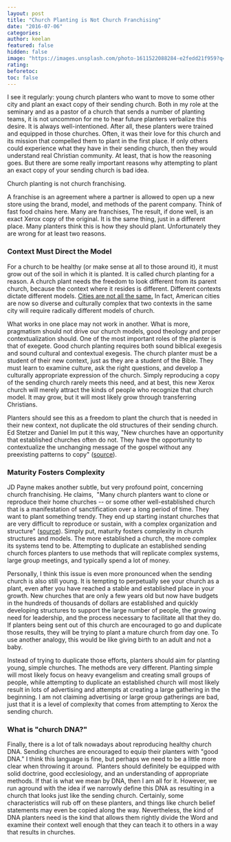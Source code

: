 ```yaml
---
layout: post
title: "Church Planting is Not Church Franchising"
date: "2016-07-06"
categories:
author: keelan
featured: false
hidden: false
image: "https://images.unsplash.com/photo-1611522088284-e2fedd21f959?q=80&w=2071&auto=format&fit=crop&ixlib=rb-4.0.3&ixid=M3wxMjA3fDB8MHxwaG90by1wYWdlfHx8fGVufDB8fHx8fA%3D%3D"
rating:
beforetoc:
toc: false
---
```


I see it regularly: young church planters who want to move to some other city and plant an exact copy of their sending church. Both in my role at the seminary and as a pastor of a church that sends a number of planting teams, it is not uncommon for me to hear future planters verbalize this desire. It is always well-intentioned. After all, these planters were trained and equipped in those churches. Often, it was their love for this church and its mission that compelled them to plant in the first place. If only others could experience what they have in their sending church, then they would understand real Christian community. At least, that is how the reasoning goes. But there are some really important reasons why attempting to plant an exact copy of your sending church is bad idea.

Church planting is not church franchising.

A franchise is an agreement where a partner is allowed to open up a new store using the brand, model, and methods of the parent company. Think of fast food chains here. Many are franchises, The result, if done well, is an exact Xerox copy of the original. It is the same thing, just in a different place. Many planters think this is how they should plant. Unfortunately they are wrong for at least two reasons.

### Context Must Direct the Model

For a church to be healthy (or make sense at all to those around it), it must grow out of the soil in which it is planted. It is called church planting for a reason. A church plant needs the freedom to look different from its parent church, because the context where it resides is different. Different contexts dictate different models. [Cities are not all the same.](http://blog.keelancook.com/2016/02/why-no-single-church-can-reach-a-city.html) In fact, American cities are now so diverse and culturally complex that two contexts in the same city will require radically different models of church.

What works in one place may not work in another. What is more, pragmatism should not drive our church models, good theology and proper contextualization should. One of the most important roles of the planter is that of exegete. Good church planting requires both sound biblical exegesis and sound cultural and contextual exegesis. The church planter must be a student of their new context, just as they are a student of the Bible. They must learn to examine culture, ask the right questions, and develop a culturally appropriate expression of the church. Simply reproducing a copy of the sending church rarely meets this need, and at best, this new Xerox church will merely attract the kinds of people who recognize that church model. It may grow, but it will most likely grow through transferring Christians.

Planters should see this as a freedom to plant the church that is needed in their new context, not duplicate the old structures of their sending church. Ed Stetzer and Daniel Im put it this way, "New churches have an opportunity that established churches often do not. They have the opportunity to contextualize the unchanging message of the gospel without any preexisting patterns to copy" ([source](https://www.amazon.com/Planting-Missional-Churches-Starting-Multiply-ebook/dp/B01DTPZNL8/ref=pd_sim_351_5?ie=UTF8&dpID=4177lq3AFnL&dpSrc=sims&preST=_OU01_AC_UL160_SR109%2C160_&psc=1&refRID=BYP02YTEWC212KDPSG03#nav-subnav)).

### Maturity Fosters Complexity

JD Payne makes another subtle, but very profound point, concerning church franchising. He claims,  "Many church planters want to clone or reproduce their home churches -- or some other well-established church that is a manifestation of sanctification over a long period of time. They want to plant something trendy. They end up starting instant churches that are very difficult to reproduce or sustain, with a complex organization and structure" ([source](https://www.amazon.com/Apostolic-Church-Planting-Birthing-Believers-ebook/dp/B017T4FBDU/ref=sr_1_1?s=digital-text&ie=UTF8&qid=1467817774&sr=1-1&keywords=apostolic+church+planting#nav-subnav)). Simply put, maturity fosters complexity in church structures and models. The more established a church, the more complex its systems tend to be. Attempting to duplicate an established sending church forces planters to use methods that will replicate complex systems, large group meetings, and typically spend a lot of money.

Personally, I think this issue is even more pronounced when the sending church is also still young. It is tempting to perpetually see your church as a plant, even after you have reached a stable and established place in your growth. New churches that are only a few years old but now have budgets in the hundreds of thousands of dollars are established and quickly developing structures to support the large number of people, the growing need for leadership, and the process necessary to facilitate all that they do. If planters being sent out of this church are encouraged to go and duplicate those results, they will be trying to plant a mature church from day one. To use another analogy, this would be like giving birth to an adult and not a baby.

Instead of trying to duplicate those efforts, planters should aim for planting young, simple churches. The methods are very different. Planting simple will most likely focus on heavy evangelism and creating small groups of people, while attempting to duplicate an established church will most likely result in lots of advertising and attempts at creating a large gathering in the beginning. I am not claiming advertising or large group gatherings are bad, just that it is a level of complexity that comes from attempting to Xerox the sending church.

### What is "church DNA?"

Finally, there is a lot of talk nowadays about reproducing healthy church DNA. Sending churches are encouraged to equip their planters with "good DNA." I think this language is fine, but perhaps we need to be a little more clear when throwing it around.  Planters should definitely be equipped with solid doctrine, good ecclesiology, and an understanding of appropriate methods. If that is what we mean by DNA, then I am all for it. However, we run aground with the idea if we narrowly define this DNA as resulting in a church that looks just like the sending church. Certainly, some characteristics will rub off on these planters, and things like church belief statements may even be copied along the way. Nevertheless, the kind of DNA planters need is the kind that allows them rightly divide the Word and examine their context well enough that they can teach it to others in a way that results in churches.
